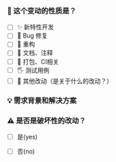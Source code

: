 <!--
  请在右侧部分选择受理人为 **XiaoLFeng**，并填写进入相对应的标签。
  标题要求
  - 若您之前发布了 Issue 或者为了修复 Issue 而提交了合并请求，请在标题中填写对应的 Issue 编号，例如：[#1] 修复用户登陆功能
  - 若您未提交 Issue 或者为了新功能而提交了合并请求，请在标题中填写新功能的内容，例如：
  - [feat] 完成用户登陆功能
  - [fix] 修复用户登陆功能
  另外：请在下方填写新功能 Pull Request 的内容，方便开发者快速了解 Pull Request 的内容。
  -->

### 🤔 这个变动的性质是？

- [ ] ✨ 新特性开发
- [ ] 🐞 Bug 修复
- [ ] 🦢 重构
- [ ] 📝 文档、注释
- [ ] 🚀 打包、CI相关
- [ ] 🖐️ 测试用例
- [ ] 📘 其他改动（是关于什么的改动？）

### 💡 需求背景和解决方案

  <!--
  尽量描述清楚提交的代码实现了什么功能，可以从以下几个方面去描述：
  
  1. 要解决的具体问题是？（禅道链接或者原型链接等）
  2. 解决方案是？
  3. 涉及UI/交互变动需要有截图或 GIF。（改动前是什么样的，改动后是什么样的）
  -->

### ⚠️ 是否是破坏性的改动？

- [ ] 是(yes)
- [ ] 否(no)

  <!--
  如果是，请描述一下对现有功能具体做了哪些大的改动。
  -->